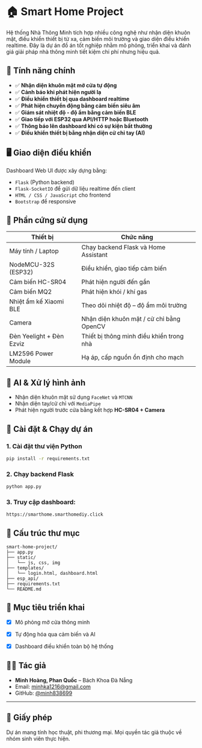 # 🏠 Smart Home Project

Hệ thống Nhà Thông Minh tích hợp nhiều công nghệ như nhận diện khuôn mặt, điều khiển thiết bị từ xa, cảm biến môi trường và giao diện điều khiển realtime. Đây là dự án đồ án tốt nghiệp nhằm mô phỏng, triển khai và đánh giá giải pháp nhà thông minh tiết kiệm chi phí nhưng hiệu quả.

## 📌 Tính năng chính

- ✅ **Nhận diện khuôn mặt mở cửa tự động**
- ✅ **Cảnh báo khi phát hiện người lạ**
- ✅ **Điều khiển thiết bị qua dashboard realtime**
- ✅ **Phát hiện chuyển động bằng cảm biến siêu âm**
- ✅ **Giám sát nhiệt độ - độ ẩm bằng cảm biến BLE**
- ✅ **Giao tiếp với ESP32 qua API/HTTP hoặc Bluetooth**
- ✅ **Thông báo lên dashboard khi có sự kiện bất thường**
- ✅ **Điều khiển thiết bị bằng nhận diện cử chỉ tay (AI)**

## 🖥️ Giao diện điều khiển

Dashboard Web UI được xây dựng bằng:
- `Flask` (Python backend)
- `Flask-SocketIO` để gửi dữ liệu realtime đến client
- `HTML / CSS / JavaScript` cho frontend
- `Bootstrap` để responsive

## 🔌 Phần cứng sử dụng

| Thiết bị                    | Chức năng                                     |
|-------------------------    |-----------------------------------------------|
| Máy tính / Laptop           | Chạy backend Flask và Home Assistant          |
| NodeMCU-32S (ESP32)         | Điều khiển, giao tiếp cảm biến      |
| Cảm biến HC-SR04            | Phát hiện người đến gần                       |
| Cảm biến MQ2                | Phát hiện khói / khí gas                      |
| Nhiệt ẩm kế Xiaomi BLE      | Theo dõi nhiệt độ – độ ẩm môi trường          |
| Camera                      | Nhận diện khuôn mặt / cử chỉ bằng OpenCV      |
| Đèn Yeelight + Đèn Ezviz    | Thiết bị thông minh điều khiển trong nhà      |
| LM2596 Power Module         | Hạ áp, cấp nguồn ổn định cho mạch             |

## 🧠 AI & Xử lý hình ảnh

- Nhận diện khuôn mặt sử dụng `FaceNet` và `MTCNN`
- Nhận diện tay/cử chỉ với `MediaPipe`
- Phát hiện người trước cửa bằng kết hợp **HC-SR04 + Camera**

## 🔧 Cài đặt & Chạy dự án

### 1. Cài đặt thư viện Python
```bash
pip install -r requirements.txt
```

### 2. Chạy backend Flask
```bash
python app.py
```

### 3. Truy cập dashboard:
```
https://smarthome.smarthomediy.click
```

## 📁 Cấu trúc thư mục

```
smart-home-project/
├── app.py
├── static/
│   └── js, css, img
├── templates/
│   └── login.html, dashboard.html
├── esp_api/
├── requirements.txt
└── README.md
```

## 🚀 Mục tiêu triển khai

- [x] Mô phỏng mở cửa thông minh
- [x] Tự động hóa qua cảm biến và AI
- [x] Dashboard điều khiển toàn bộ hệ thống


## 👨‍💻 Tác giả

- **Minh Hoàng, Phan Quốc** – Bách Khoa Đà Nẵng  
- Email: minhka1216@gmail.com  
- GitHub: [@minh838699](https://github.com/minh838699)

---

## 📜 Giấy phép

Dự án mang tính học thuật, phi thương mại. Mọi quyền tác giả thuộc về nhóm sinh viên thực hiện.

